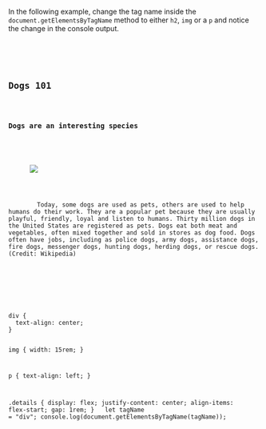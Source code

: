 In the following example,
change the tag name inside the
`document.getElementsByTagName` method
to either `h2`, `img` or a `p` and notice
the change in the console output.

<Editor lang="javascript" type="exercise">
<code>
<panel lang="html">
<div>
  <h2>Dogs 101</h2>
  <h3>Dogs are an interesting species</h3>
  <div class="details">
    <picture>
      <img src="htmldom-dog-02.jpg"/>
    </picture>
    <p>
        Today, some dogs are used as pets, others are used to help humans do their work. They are a popular pet because they are usually playful, friendly, loyal and listen to humans. Thirty million dogs in the United States are registered as pets. Dogs eat both meat and vegetables, often mixed together and sold in stores as dog food. Dogs often have jobs, including as police dogs, army dogs, assistance dogs, fire dogs, messenger dogs, hunting dogs, herding dogs, or rescue dogs. (Credit: Wikipedia)
    </p>
  </div>
</div>
</panel>
<panel lang="css">
div {
  text-align: center;
}

img {
  width: 15rem;
}

p {
  text-align: left;
}

.details {
  display: flex;
  justify-content: center;
  align-items: flex-start;
  gap: 1rem;
}
</panel>
<panel lang="javascript">
let tagName = "div";
console.log(document.getElementsByTagName(tagName));
</panel>
</code>
</Editor>